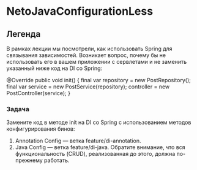 # NetoJavaConfigurationLess
## Легенда
В рамках лекции мы посмотрели, как использовать Spring для связывания зависимостей.
Возникает вопрос, почему бы не использовать его в вашем приложении с сервлетами и не заменить указанный ниже код на DI со Spring:

@Override public void init() { final var repository = new PostRepository(); final var service = new PostService(repository); controller = new PostController(service); }

### Задача
Замените код в методе init на DI со Spring с использованием методов конфигурирования бинов:

1. Annotation Config — ветка feature/di-annotation.
2. Java Config — ветка feature/di-java.
Обратите внимание, что вся функциональность (CRUD), реализованная до этого, должна по-прежнему работать.
